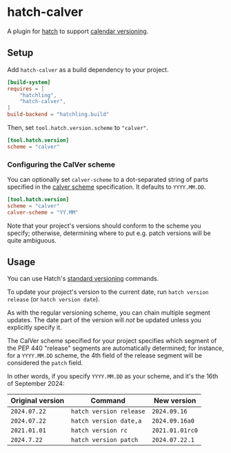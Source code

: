 # hatch-calver

A plugin for [hatch][hatch] to support [calendar versioning][calver].

## Setup

Add `hatch-calver` as a build dependency to your project.

```toml
[build-system]
requires = [
    "hatchling",
    "hatch-calver",
]
build-backend = "hatchling.build"
```

Then, set `tool.hatch.version.scheme` to `"calver"`.

```toml
[tool.hatch.version]
scheme = "calver"
```

### Configuring the CalVer scheme

You can optionally set `calver-scheme` to a dot-separated string
of parts specified in the [calver scheme][calver_scheme] specification.
It defaults to `YYYY.MM.DD`.

```toml
[tool.hatch.version]
scheme = "calver"
calver-scheme = "YY.MM"
```

Note that your project's versions should conform to the scheme you specify;
otherwise, determining where to put e.g. patch versions will be quite ambiguous.

## Usage

You can use Hatch's [standard versioning][hatch_version_updating] commands.

To update your project's version to the current date, run `hatch version release`
(or `hatch version date`).

As with the regular versioning scheme, you can chain multiple segment updates.
The date part of the version will _not_ be updated unless you explicitly specify it.

The CalVer scheme specified for your project specifies which segment of the
PEP 440 "release" segments are automatically determined; for instance, for a `YYYY.MM.DD`
scheme, the 4th field of the release segment will be considered the `patch` field.

In other words, if you specify `YYYY.MM.DD` as your scheme, and it's the 16th of September 2024:

| Original version | Command                 | New version     |
| ---------------- | ----------------------- | --------------- |
| `2024.07.22`     | `hatch version release` | `2024.09.16`    |
| `2024.07.22`     | `hatch version date,a`  | `2024.09.16a0`  |
| `2021.01.01`     | `hatch version rc`      | `2021.01.01rc0` |
| `2024.7.22`      | `hatch version patch`   | `2024.07.22.1`  |

[hatch]: https://hatch.pypa.io/
[hatch_version_updating]: https://hatch.pypa.io/latest/version/#updating
[hatch_version_segments]: https://hatch.pypa.io/latest/version/#supported-segments
[calver]: https://calver.org/
[calver_scheme]: https://calver.org/#scheme

